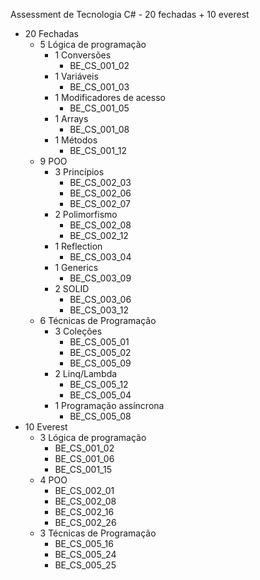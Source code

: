 Assessment de Tecnologia C# - 20 fechadas + 10 everest

- 20 Fechadas
  - 5 Lógica de programação
    - 1 Conversões
      - BE_CS_001_02
    - 1 Variáveis
      - BE_CS_001_03
    - 1 Modificadores de acesso
      - BE_CS_001_05
    - 1 Arrays
      - BE_CS_001_08
    - 1 Métodos
      - BE_CS_001_12
  - 9 POO
    - 3 Princípios
      - BE_CS_002_03
      - BE_CS_002_06
      - BE_CS_002_07
    - 2 Polimorfismo
      - BE_CS_002_08
      - BE_CS_002_12
    - 1 Reflection
      - BE_CS_003_04
    - 1 Generics
      - BE_CS_003_09
    - 2 SOLID
      - BE_CS_003_06
      - BE_CS_003_12
  - 6 Técnicas de Programação
    - 3 Coleções
        - BE_CS_005_01
        - BE_CS_005_02
        - BE_CS_005_09
    - 2 Linq/Lambda
        - BE_CS_005_12
        - BE_CS_005_04
    - 1 Programação assíncrona
        - BE_CS_005_08
- 10 Everest
  - 3 Lógica de programação
    - BE_CS_001_02
    - BE_CS_001_06
    - BE_CS_001_15
  - 4 POO
    - BE_CS_002_01
    - BE_CS_002_08
    - BE_CS_002_16
    - BE_CS_002_26
  - 3 Técnicas de Programação
    - BE_CS_005_16
    - BE_CS_005_24
    - BE_CS_005_25
